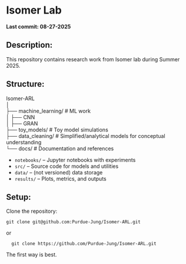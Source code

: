 # Isomer Lab
**Last commit: 08-27-2025**
   

## Description:
   This repository contains research work from Isomer lab during Summer 2025.

## Structure:

  Isomer-ARL  
  │  
  ├── machine_learning/ # ML work  
  │   ├── CNN  
  │   ├── GRAN  
  ├── toy_models/ # Toy model simulations  
  ├── data_cleaning/ # Simplified/analytical models for conceptual understanding  
  └── docs/ # Documentation and references  

  - `notebooks/` – Jupyter notebooks with experiments
  - `src/` – Source code for models and utilities
  - `data/` – (not versioned) data storage
  - `results/` – Plots, metrics, and outputs

## Setup:
   Clone the repository:
  ```
  git clone git@github.com:Purdue-Jung/Isomer-ARL.git
  ```
  or
```
  git clone https://github.com/Purdue-Jung/Isomer-ARL.git
```
  The first way is best.

